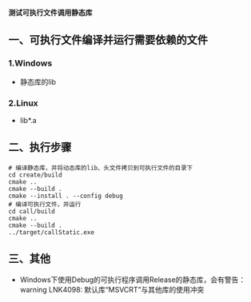 **测试可执行文件调用静态库**

## 一、可执行文件编译并运行需要依赖的文件
### 1.Windows
- 静态库的lib
### 2.Linux
- lib*.a
## 二、执行步骤
```shell
# 编译静态库，并将动态库的lib、头文件拷贝到可执行文件的目录下
cd create/build
cmake ..
cmake --build .
cmake --install . --config debug
# 编译可执行文件，并运行
cd call/build
cmake ..
cmake --build .
../target/callStatic.exe
```
## 三、其他
- Windows下使用Debug的可执行程序调用Release的静态库，会有警告：warning LNK4098: 默认库“MSVCRT”与其他库的使用冲突
